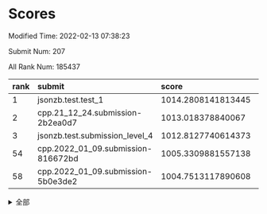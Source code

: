 # Scores

Modified Time: 2022-02-13 07:38:23

Submit Num: 207

All Rank Num: 185437

| rank |               submit               |       score        |       sigma        | pk_num |
| :--- | :--------------------------------- | :----------------- | :----------------- | :----- |
| 1    | jsonzb.test.test_1                 | 1014.2808141813445 | 0.8456655342943011 | 3584   |
| 2    | cpp.21_12_24.submission-2b2ea0d7   | 1013.018378840067  | 0.7986945463194356 | 3585   |
| 3    | jsonzb.test.submission_level_4     | 1012.8127740614373 | 0.7907351278655261 | 3582   |
| 54   | cpp.2022_01_09.submission-816672bd | 1005.3309881557138 | 0.7030592640750726 | 3586   |
| 58   | cpp.2022_01_09.submission-5b0e3de2 | 1004.7513117890608 | 0.7189148400334094 | 3583   |


<details>
<summary>全部</summary>

| rank |                 submit                 |       score        |       sigma        | pk_num |
| :--- | :------------------------------------- | :----------------- | :----------------- | :----- |
| 1    | jsonzb.test.test_1                     | 1014.2808141813445 | 0.8456655342943011 | 3584   |
| 2    | cpp.21_12_24.submission-2b2ea0d7       | 1013.018378840067  | 0.7986945463194356 | 3585   |
| 3    | jsonzb.test.submission_level_4         | 1012.8127740614373 | 0.7907351278655261 | 3582   |
| 4    | gobigger.level_3.submission_level_3_4  | 1011.0076268346027 | 0.773810080685163  | 3587   |
| 5    | gobigger.level_3.submission_level_3_5  | 1010.946007105164  | 0.7690563720377269 | 3584   |
| 6    | gobigger.level_3.submission_level_3_21 | 1010.9192210414762 | 0.737527719061894  | 3585   |
| 7    | gobigger.level_3.submission_level_3_2  | 1010.8431482419463 | 0.7698849500041458 | 3585   |
| 8    | gobigger.level_3.submission_level_3_40 | 1010.8413726697315 | 0.75418432313572   | 3585   |
| 9    | gobigger.level_3.submission_level_3_7  | 1010.7581256129662 | 0.7550282377746562 | 3585   |
| 10   | gobigger.level_3.submission_level_3_1  | 1010.7444500122668 | 0.7617953025372085 | 3586   |
| 11   | gobigger.level_3.submission_level_3_42 | 1010.6028054889288 | 0.7620816626886356 | 3583   |
| 12   | gobigger.level_3.submission_level_3_30 | 1010.524277444622  | 0.7602885989264129 | 3583   |
| 13   | gobigger.level_3.submission_level_3_49 | 1010.5088251621796 | 0.7614503858120507 | 3585   |
| 14   | gobigger.level_3.submission_level_3_46 | 1010.4937959115424 | 0.7643411482688829 | 3588   |
| 15   | gobigger.level_3.submission_level_3_14 | 1010.4881532836972 | 0.7438829259398299 | 3584   |
| 16   | gobigger.level_3.submission_level_3_16 | 1010.3452135118634 | 0.7543781227863947 | 3585   |
| 17   | gobigger.level_3.submission_level_3_37 | 1010.2869403593843 | 0.7554667861278418 | 3582   |
| 18   | gobigger.level_3.submission_level_3_29 | 1010.2633241275042 | 0.7686817330584081 | 3583   |
| 19   | gobigger.level_3.submission_level_3_24 | 1010.2335326276718 | 0.7546668236738876 | 3585   |
| 20   | gobigger.level_3.submission_level_3_41 | 1010.174734776013  | 0.7534480008724619 | 3584   |
| 21   | gobigger.level_3.submission_level_3_13 | 1010.1515936196425 | 0.772202507840255  | 3583   |
| 22   | gobigger.level_3.submission_level_3_9  | 1010.1508327910695 | 0.7612817531177718 | 3582   |
| 23   | gobigger.level_3.submission_level_3_8  | 1010.0206684408246 | 0.7484505949260908 | 3583   |
| 24   | gobigger.level_3.submission_level_3_12 | 1009.9899532483494 | 0.7532890854628528 | 3584   |
| 25   | gobigger.level_3.submission_level_3_44 | 1009.9899056214043 | 0.7455720682707111 | 3581   |
| 26   | gobigger.level_3.submission_level_3_6  | 1009.9762456388457 | 0.764010766165171  | 3584   |
| 27   | gobigger.level_3.submission_level_3_36 | 1009.9572361294894 | 0.7657169830082933 | 3577   |
| 28   | gobigger.level_3.submission_level_3_38 | 1009.9522918948779 | 0.7777456887339291 | 3585   |
| 29   | gobigger.level_3.submission_level_3_28 | 1009.8883090592497 | 0.7637066756032189 | 3581   |
| 30   | gobigger.level_3.submission_level_3_35 | 1009.8589186228195 | 0.7519886148626704 | 3585   |
| 31   | gobigger.level_3.submission_level_3_33 | 1009.7954209481406 | 0.7591045712986506 | 3579   |
| 32   | gobigger.level_3.submission_level_3_18 | 1009.789811686109  | 0.7390683283160607 | 3584   |
| 33   | gobigger.level_3.submission_level_3_34 | 1009.7872447124289 | 0.7675060445009854 | 3578   |
| 34   | gobigger.level_3.submission_level_3_3  | 1009.6416814786811 | 0.7428798023740313 | 3578   |
| 35   | gobigger.level_3.submission_level_3_26 | 1009.6279474002724 | 0.7508490451054821 | 3581   |
| 36   | gobigger.level_3.submission_level_3_32 | 1009.6223004870234 | 0.7432368538005716 | 3585   |
| 37   | gobigger.level_3.submission_level_3_25 | 1009.5715498975268 | 0.7397234311477772 | 3584   |
| 38   | gobigger.level_3.submission_level_3_43 | 1009.5396486608118 | 0.7488005875859931 | 3591   |
| 39   | gobigger.level_3.submission_level_3_22 | 1009.4484601471216 | 0.741119326925424  | 3583   |
| 40   | gobigger.level_3.submission_level_3_15 | 1009.4135977139197 | 0.7593568245514616 | 3581   |
| 41   | gobigger.level_3.submission_level_3_20 | 1009.3881430202955 | 0.7414175646491363 | 3586   |
| 42   | gobigger.level_3.submission_level_3_0  | 1009.2710635990244 | 0.7665981744404481 | 3580   |
| 43   | gobigger.level_3.submission_level_3_11 | 1009.253405944385  | 0.7503590002814287 | 3591   |
| 44   | gobigger.level_3.submission_level_3_39 | 1009.1606511967906 | 0.7447474465270311 | 3586   |
| 45   | gobigger.level_3.submission_level_3_19 | 1008.8620964051224 | 0.7413381570420031 | 3586   |
| 46   | gobigger.level_3.submission_level_3_31 | 1008.8469409724075 | 0.7435952390901672 | 3583   |
| 47   | gobigger.level_3.submission_level_3_45 | 1008.8355356761662 | 0.7501903361660462 | 3582   |
| 48   | gobigger.level_3.submission_level_3_17 | 1008.6494192261517 | 0.7344063520327864 | 3581   |
| 49   | gobigger.level_3.submission_level_3_23 | 1008.6127706483621 | 0.741966724741053  | 3583   |
| 50   | gobigger.level_3.submission_level_3_27 | 1008.3952709839102 | 0.7325171874852029 | 3585   |
| 51   | gobigger.level_3.submission_level_3_47 | 1008.3330075183729 | 0.7259887579108834 | 3591   |
| 52   | gobigger.level_3.submission_level_3_48 | 1007.8993683418526 | 0.7314651073961077 | 3585   |
| 53   | gobigger.level_3.submission_level_3_10 | 1007.2088521666227 | 0.7397482987565105 | 3584   |
| 54   | cpp.2022_01_09.submission-816672bd     | 1005.3309881557138 | 0.7030592640750726 | 3586   |
| 55   | gobigger.level_1.submission_level_1_6  | 1005.0086155464288 | 0.7294903834199615 | 3589   |
| 56   | gobigger.level_1.submission_level_1_15 | 1004.9037851837641 | 0.7249273091997858 | 3589   |
| 57   | gobigger.level_1.submission_level_1_43 | 1004.8141764314903 | 0.7152088743106082 | 3582   |
| 58   | cpp.2022_01_09.submission-5b0e3de2     | 1004.7513117890608 | 0.7189148400334094 | 3583   |
| 59   | gobigger.level_1.submission_level_1_32 | 1004.6201807565491 | 0.7122483879047332 | 3586   |
| 60   | gobigger.level_1.submission_level_1_10 | 1004.1953902800801 | 0.7214683360989653 | 3583   |
| 61   | gobigger.level_1.submission_level_1_37 | 1004.164235339553  | 0.72642726931435   | 3588   |
| 62   | gobigger.level_1.submission_level_1_27 | 1004.1029408661143 | 0.7221153226002045 | 3583   |
| 63   | gobigger.level_1.submission_level_1_36 | 1004.0939048755707 | 0.709638588142472  | 3587   |
| 64   | gobigger.level_1.submission_level_1_31 | 1004.0465572292757 | 0.7057534220272544 | 3580   |
| 65   | gobigger.level_1.submission_level_1_35 | 1004.008604100475  | 0.7182488252618313 | 3581   |
| 66   | gobigger.level_1.submission_level_1_13 | 1003.9831760094282 | 0.718207223104545  | 3586   |
| 67   | gobigger.level_1.submission_level_1_23 | 1003.9821170586526 | 0.7287551488197886 | 3573   |
| 68   | gobigger.level_1.submission_level_1_45 | 1003.9645099971644 | 0.7397803080125743 | 3579   |
| 69   | gobigger.level_1.submission_level_1_22 | 1003.7976659560585 | 0.7209325176940088 | 3585   |
| 70   | gobigger.level_1.submission_level_1_2  | 1003.7717024277495 | 0.715140817732037  | 3583   |
| 71   | gobigger.level_1.submission_level_1_8  | 1003.7466853196966 | 0.7080164826277829 | 3585   |
| 72   | gobigger.level_1.submission_level_1_41 | 1003.6651567703759 | 0.7240089583191105 | 3582   |
| 73   | gobigger.level_1.submission_level_1_44 | 1003.6333188341104 | 0.7078238171511664 | 3581   |
| 74   | gobigger.level_1.submission_level_1_29 | 1003.6075238213527 | 0.705455200461132  | 3589   |
| 75   | gobigger.level_1.submission_level_1_20 | 1003.6061565746998 | 0.7100586308102036 | 3583   |
| 76   | gobigger.level_1.submission_level_1_26 | 1003.5531838498416 | 0.7182999252982109 | 3583   |
| 77   | gobigger.level_1.submission_level_1_16 | 1003.2944834364463 | 0.7219010424061888 | 3582   |
| 78   | gobigger.level_1.submission_level_1_21 | 1003.2443481100657 | 0.707067291675739  | 3579   |
| 79   | gobigger.level_1.submission_level_1_42 | 1003.2320490176573 | 0.7223256836286167 | 3579   |
| 80   | gobigger.level_1.submission_level_1_4  | 1003.1237601840594 | 0.702502344836836  | 3582   |
| 81   | gobigger.level_1.submission_level_1_28 | 1003.0330709525398 | 0.7222204232118157 | 3578   |
| 82   | gobigger.level_1.submission_level_1_46 | 1003.014678103981  | 0.7140426658738568 | 3585   |
| 83   | gobigger.level_1.submission_level_1_47 | 1003.0101410310589 | 0.7189698973097258 | 3585   |
| 84   | gobigger.level_1.submission_level_1_24 | 1002.9846907136024 | 0.7255574714029728 | 3587   |
| 85   | gobigger.level_1.submission_level_1_25 | 1002.9713081613555 | 0.7040775926903865 | 3582   |
| 86   | gobigger.level_1.submission_level_1_14 | 1002.8497515745935 | 0.7040467085111464 | 3578   |
| 87   | gobigger.level_1.submission_level_1_18 | 1002.8491102567774 | 0.7048715796867305 | 3579   |
| 88   | gobigger.level_1.submission_level_1_12 | 1002.7893547268283 | 0.7220098274184266 | 3588   |
| 89   | gobigger.level_1.submission_level_1_9  | 1002.781162392036  | 0.7194122604841383 | 3578   |
| 90   | gobigger.level_1.submission_level_1_11 | 1002.6769707449164 | 0.723931683054139  | 3582   |
| 91   | gobigger.level_1.submission_level_1_5  | 1002.5770113404539 | 0.7108610889713587 | 3585   |
| 92   | gobigger.level_1.submission_level_1_39 | 1002.5371708517213 | 0.7145513293362963 | 3578   |
| 93   | gobigger.level_1.submission_level_1_34 | 1002.4951305217331 | 0.7076896135129768 | 3585   |
| 94   | gobigger.level_1.submission_level_1_3  | 1002.4771647712807 | 0.7147885990786151 | 3582   |
| 95   | gobigger.level_1.submission_level_1_33 | 1002.4676637198046 | 0.7064615772794177 | 3585   |
| 96   | gobigger.level_1.submission_level_1_1  | 1002.4645701711318 | 0.7175253866973083 | 3582   |
| 97   | gobigger.level_1.submission_level_1_0  | 1002.4486931507926 | 0.7144836359016465 | 3587   |
| 98   | gobigger.level_1.submission_level_1_40 | 1002.3790136229446 | 0.7124361992268462 | 3586   |
| 99   | gobigger.level_1.submission_level_1_49 | 1002.3736966665014 | 0.7126846227301366 | 3584   |
| 100  | gobigger.level_1.submission_level_1_30 | 1002.3178449493391 | 0.7240659289626753 | 3583   |
| 101  | gobigger.level_1.submission_level_1_17 | 1002.2163197178827 | 0.7134919838989322 | 3582   |
| 102  | gobigger.level_1.submission_level_1_7  | 1002.1001773413872 | 0.7175992616675594 | 3582   |
| 103  | gobigger.level_1.submission_level_1_38 | 1002.0826981452598 | 0.7244499453477228 | 3578   |
| 104  | gobigger.level_1.submission_level_1_19 | 1001.904173544913  | 0.7178511484696095 | 3582   |
| 105  | gobigger.level_1.submission_level_1_48 | 1001.5502822724736 | 0.7063340104215627 | 3581   |
| 106  | gobigger.random.submission_random_30   | 997.811847155026   | 0.7005354252189585 | 3582   |
| 107  | gobigger.random.submission_random_34   | 996.9856596752326  | 0.7140800618090636 | 3581   |
| 108  | gobigger.random.submission_random_41   | 996.821781064117   | 0.7156061152144357 | 3585   |
| 109  | gobigger.random.submission_random_12   | 996.7668980373063  | 0.7125557087688102 | 3586   |
| 110  | gobigger.random.submission_random_6    | 996.6887124989761  | 0.6962932206335107 | 3590   |
| 111  | gobigger.random.submission_random_44   | 996.6331391037772  | 0.7097254005046509 | 3583   |
| 112  | gobigger.random.submission_random_19   | 996.5358702159155  | 0.7018518718957599 | 3580   |
| 113  | gobigger.random.submission_random_14   | 996.5025668886717  | 0.7181299367501116 | 3580   |
| 114  | gobigger.random.submission_random_9    | 996.4881672527895  | 0.702012829673873  | 3588   |
| 115  | gobigger.random.submission_random_48   | 996.4649986773562  | 0.6985615747963051 | 3588   |
| 116  | gobigger.random.submission_random_42   | 996.463961577641   | 0.7041745190860204 | 3588   |
| 117  | gobigger.random.submission_random_29   | 996.4462518732101  | 0.7061235390516698 | 3589   |
| 118  | gobigger.random.submission_random_38   | 996.410740224679   | 0.7156877569526019 | 3586   |
| 119  | gobigger.random.submission_random_36   | 996.3781143230215  | 0.7072106951172978 | 3585   |
| 120  | gobigger.random.submission_random_18   | 996.3703135948364  | 0.6997795385987458 | 3585   |
| 121  | gobigger.random.submission_random_32   | 996.2603258639111  | 0.710207543087289  | 3582   |
| 122  | gobigger.random.submission_random_0    | 996.251575300687   | 0.711956825223492  | 3585   |
| 123  | gobigger.random.submission_random_23   | 996.2334216147764  | 0.7087777685231371 | 3584   |
| 124  | gobigger.random.submission_random_33   | 996.1993290907825  | 0.7034634434571093 | 3587   |
| 125  | gobigger.random.submission_random_27   | 996.1307568017882  | 0.7132272038006991 | 3583   |
| 126  | gobigger.random.submission_random_2    | 996.1152088165549  | 0.7136262643456103 | 3576   |
| 127  | gobigger.random.submission_random_5    | 996.0914435527515  | 0.7189551718289062 | 3583   |
| 128  | gobigger.random.submission_random_39   | 996.0617017079654  | 0.7146389380266333 | 3578   |
| 129  | gobigger.random.submission_random_35   | 996.0437556213102  | 0.7080988080246328 | 3581   |
| 130  | gobigger.random.submission_random_45   | 996.0232931286126  | 0.7078338247433842 | 3579   |
| 131  | gobigger.random.submission_random_31   | 996.0039121671738  | 0.7107477630557913 | 3587   |
| 132  | gobigger.random.submission_random_13   | 995.9683778221201  | 0.7243329809064625 | 3582   |
| 133  | gobigger.random.submission_random_46   | 995.8575064417641  | 0.712292633594837  | 3585   |
| 134  | gobigger.random.submission_random_25   | 995.7795695360339  | 0.7053148752241359 | 3579   |
| 135  | gobigger.random.submission_random_43   | 995.7278164655861  | 0.7092809964111461 | 3584   |
| 136  | gobigger.random.submission_random_47   | 995.7128586057786  | 0.7165431773783734 | 3577   |
| 137  | gobigger.random.submission_random_16   | 995.6943092994443  | 0.701604291320792  | 3587   |
| 138  | gobigger.random.submission_random_3    | 995.6676380610012  | 0.7092592974182667 | 3585   |
| 139  | gobigger.random.submission_random_26   | 995.6179590238638  | 0.6951215906820383 | 3579   |
| 140  | gobigger.random.submission_random_21   | 995.6158360829562  | 0.7088758927712809 | 3583   |
| 141  | gobigger.random.submission_random_8    | 995.5947914474198  | 0.7012676410064501 | 3583   |
| 142  | gobigger.random.submission_random_7    | 995.5721167775081  | 0.7137687448410545 | 3591   |
| 143  | gobigger.random.submission_random_28   | 995.5138124225327  | 0.718492987277539  | 3580   |
| 144  | gobigger.random.submission_random_40   | 995.4862904586275  | 0.700896515537763  | 3583   |
| 145  | gobigger.random.submission_random_17   | 995.432008628983   | 0.7144446766290434 | 3582   |
| 146  | gobigger.random.submission_random_22   | 995.3949333339524  | 0.7001902766646971 | 3582   |
| 147  | gobigger.random.submission_random_49   | 995.3172911984965  | 0.7028536732432489 | 3586   |
| 148  | gobigger.random.submission_random_1    | 995.26262901331    | 0.719305048871201  | 3580   |
| 149  | gobigger.random.submission_random_20   | 995.2003167458685  | 0.7212584961389763 | 3583   |
| 150  | gobigger.random.submission_random_15   | 995.0884950041903  | 0.7253986980278069 | 3584   |
| 151  | gobigger.random.submission_random_11   | 995.0320210095421  | 0.7126602128480574 | 3584   |
| 152  | gobigger.random.submission_random_10   | 994.7872184887132  | 0.7047337560492104 | 3584   |
| 153  | gobigger.random.submission_random_37   | 994.7539112710027  | 0.730159574653145  | 3579   |
| 154  | gobigger.random.submission_random_4    | 994.619743281012   | 0.7208143455084328 | 3583   |
| 155  | gobigger.level_2.submission_level_2_43 | 994.5124351510293  | 0.7076754056092981 | 3582   |
| 156  | gobigger.level_2.submission_level_2_46 | 994.4000142418413  | 0.7219783893645252 | 3587   |
| 157  | gobigger.random.submission_random_24   | 994.3467007509315  | 0.7135058682800166 | 3581   |
| 158  | gobigger.level_2.submission_level_2_36 | 993.6792759778681  | 0.7280304810724301 | 3585   |
| 159  | gobigger.level_2.submission_level_2_37 | 993.6076077017822  | 0.7233192230941532 | 3584   |
| 160  | gobigger.level_2.submission_level_2_24 | 993.2101679548258  | 0.7292845731722293 | 3588   |
| 161  | gobigger.level_2.submission_level_2_1  | 993.091030510456   | 0.7349566580904193 | 3585   |
| 162  | gobigger.level_2.submission_level_2_5  | 993.0856047772637  | 0.7324892374702999 | 3585   |
| 163  | gobigger.level_2.submission_level_2_17 | 993.0111868238974  | 0.7237830744907133 | 3584   |
| 164  | gobigger.level_2.submission_level_2_25 | 993.0094530122226  | 0.7197417735745835 | 3579   |
| 165  | gobigger.level_2.submission_level_2_0  | 992.9908652600369  | 0.7229961570997541 | 3585   |
| 166  | gobigger.level_2.submission_level_2_6  | 992.9276682484576  | 0.7392344469208424 | 3580   |
| 167  | gobigger.level_2.submission_level_2_38 | 992.8673133950032  | 0.7302555461068801 | 3580   |
| 168  | gobigger.level_2.submission_level_2_22 | 992.7648604114092  | 0.7420787299706992 | 3582   |
| 169  | gobigger.level_2.submission_level_2_27 | 992.7533448882505  | 0.742461445160186  | 3585   |
| 170  | gobigger.level_2.submission_level_2_23 | 992.7194330874089  | 0.742984718049059  | 3587   |
| 171  | gobigger.level_2.submission_level_2_45 | 992.633052843616   | 0.7267257630408509 | 3583   |
| 172  | gobigger.level_2.submission_level_2_33 | 992.618430679267   | 0.7451845084796139 | 3581   |
| 173  | gobigger.level_2.submission_level_2_10 | 992.6032057834691  | 0.739048973393482  | 3578   |
| 174  | gobigger.level_2.submission_level_2_11 | 992.5855081038204  | 0.744934542207395  | 3588   |
| 175  | gobigger.level_2.submission_level_2_34 | 992.5697313693139  | 0.7236892395487329 | 3582   |
| 176  | gobigger.level_2.submission_level_2_18 | 992.5318115561046  | 0.7506025242728857 | 3584   |
| 177  | gobigger.level_2.submission_level_2_42 | 992.5031156482413  | 0.7400693625137599 | 3580   |
| 178  | gobigger.level_2.submission_level_2_40 | 992.4792266933904  | 0.7266305058055832 | 3582   |
| 179  | gobigger.level_2.submission_level_2_9  | 992.3695667328591  | 0.7228848183384808 | 3581   |
| 180  | gobigger.level_2.submission_level_2_26 | 992.3250284398235  | 0.7518819020373465 | 3586   |
| 181  | gobigger.level_2.submission_level_2_44 | 992.290575569902   | 0.7422407109379328 | 3587   |
| 182  | gobigger.level_2.submission_level_2_21 | 992.2838731350367  | 0.7389532614137445 | 3579   |
| 183  | gobigger.level_2.submission_level_2_35 | 992.268192272269   | 0.7458795317455058 | 3586   |
| 184  | gobigger.level_2.submission_level_2_28 | 992.2456700928392  | 0.7256758436590596 | 3580   |
| 185  | gobigger.level_2.submission_level_2_31 | 992.1798592211092  | 0.7457520402939252 | 3581   |
| 186  | gobigger.level_2.submission_level_2_20 | 992.0300716031157  | 0.7345443630628662 | 3584   |
| 187  | gobigger.level_2.submission_level_2_49 | 992.0046782603062  | 0.7418231669464991 | 3586   |
| 188  | gobigger.level_2.submission_level_2_16 | 991.9042713048195  | 0.763687985845199  | 3591   |
| 189  | gobigger.level_2.submission_level_2_12 | 991.8203260370087  | 0.748393430865779  | 3583   |
| 190  | gobigger.level_2.submission_level_2_41 | 991.8182534886674  | 0.7557264902688752 | 3581   |
| 191  | gobigger.level_2.submission_level_2_47 | 991.8114299345626  | 0.7417095390871847 | 3591   |
| 192  | gobigger.level_2.submission_level_2_32 | 991.5686664037202  | 0.7494920058155747 | 3584   |
| 193  | gobigger.level_2.submission_level_2_39 | 991.551597254823   | 0.7427697707340698 | 3584   |
| 194  | gobigger.level_2.submission_level_2_13 | 991.4383482141731  | 0.7483291659995808 | 3585   |
| 195  | gobigger.level_2.submission_level_2_14 | 991.3807057660522  | 0.728060227260458  | 3578   |
| 196  | gobigger.level_2.submission_level_2_29 | 991.2903223099546  | 0.7469449070903598 | 3586   |
| 197  | gobigger.level_2.submission_level_2_48 | 991.240530530709   | 0.7706789275687921 | 3585   |
| 198  | gobigger.level_2.submission_level_2_4  | 991.226895521284   | 0.7480605443852641 | 3580   |
| 199  | gobigger.level_2.submission_level_2_2  | 991.095096676801   | 0.7562293326798978 | 3579   |
| 200  | gobigger.level_2.submission_level_2_30 | 991.0707643030072  | 0.7354804128244712 | 3579   |
| 201  | gobigger.level_2.submission_level_2_8  | 990.9471652768215  | 0.7430421403965077 | 3585   |
| 202  | gobigger.level_2.submission_level_2_3  | 990.9346185223277  | 0.7641734642463135 | 3583   |
| 203  | gobigger.level_2.submission_level_2_19 | 990.8671467028439  | 0.7653773061253066 | 3578   |
| 204  | gobigger.level_2.submission_level_2_7  | 990.598743420605   | 0.7697875238846997 | 3589   |
| 205  | gobigger.level_2.submission_level_2_15 | 990.0544769477971  | 0.7572968310233593 | 3578   |
| 206  | gobigger.none.submission_none_1        | 979.9970143580074  | 1.1754607353657327 | 3584   |
| 207  | gobigger.none.submission_none_0        | 974.6250398243453  | 1.545604306437257  | 3581   |

</details>